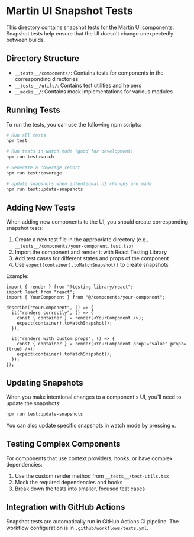 # Martin UI Snapshot Tests

This directory contains snapshot tests for the Martin UI components. Snapshot tests help ensure that the UI doesn't change unexpectedly between builds.

## Directory Structure

- `__tests__/components/`: Contains tests for components in the corresponding directories
- `__tests__/utils/`: Contains test utilities and helpers
- `__mocks__/`: Contains mock implementations for various modules

## Running Tests

To run the tests, you can use the following npm scripts:

```bash
# Run all tests
npm test

# Run tests in watch mode (good for development)
npm run test:watch

# Generate a coverage report
npm run test:coverage

# Update snapshots when intentional UI changes are made
npm run test:update-snapshots
```

## Adding New Tests

When adding new components to the UI, you should create corresponding snapshot tests:

1. Create a new test file in the appropriate directory (e.g., `__tests__/components/your-component.test.tsx`)
2. Import the component and render it with React Testing Library
3. Add test cases for different states and props of the component
4. Use `expect(container).toMatchSnapshot()` to create snapshots

Example:

```tsx
import { render } from "@testing-library/react";
import React from "react";
import { YourComponent } from "@/components/your-component";

describe("YourComponent", () => {
  it("renders correctly", () => {
    const { container } = render(<YourComponent />);
    expect(container).toMatchSnapshot();
  });

  it("renders with custom props", () => {
    const { container } = render(<YourComponent prop1="value" prop2={true} />);
    expect(container).toMatchSnapshot();
  });
});
```

## Updating Snapshots

When you make intentional changes to a component's UI, you'll need to update the snapshots:

```bash
npm run test:update-snapshots
```

You can also update specific snapshots in watch mode by pressing `u`.

## Testing Complex Components

For components that use context providers, hooks, or have complex dependencies:

1. Use the custom render method from `__tests__/test-utils.tsx`
2. Mock the required dependencies and hooks
3. Break down the tests into smaller, focused test cases

## Integration with GitHub Actions

Snapshot tests are automatically run in GitHub Actions CI pipeline. The workflow configuration is in `.github/workflows/tests.yml`.